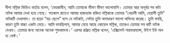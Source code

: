 দীপা মল্লিক ভিডিও বার্তায় বলেন, ‘মেহজাবীন, আমি তোমাকে ভীষণ ভীষণ ভালোবাসি। তোমার আর অপূর্বর সব কটা নাটক আমার দেখা হয়ে গেছে। গতকাল রাতেও আমার হাজব্যান্ড রঞ্চিত মল্লিককে তোমার “খেয়ালী আমি, হেয়ালী তুমি” নাটকটি দেখালাম। তা ছাড়া “বড় ছেলে” বলে যে নাটকটা, সেটায় তুমি অসাধারণ ভালো অভিনয় করেছ। তুমি বলছি, কারণ তুমি বাচ্চা একটা মেয়ে। আমি ভাবছিলাম, আমার মেয়ে আছে কোয়েল মল্লিক, তাকেও তোমার সব কটি নাটক দেখাব। তোমার জন্য অনেক অনেক শুভকামনা।’ এরপর রঞ্জিত মল্লিক বলেন, ‘এক্সিলেন্ট পারফরম্যান্স, উইশ ইউ অল দ্য বেস্ট।’
